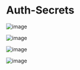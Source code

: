 # Auth-Secrets
![image](https://user-images.githubusercontent.com/77547122/208753257-c9dc0083-aa2e-40ad-a26c-c26ba90fc879.png)

![image](https://user-images.githubusercontent.com/77547122/208753330-186c6e26-237a-4b0e-ac37-b3a3e3c0d337.png)

![image](https://user-images.githubusercontent.com/77547122/208753423-fc0ece3d-4202-45a7-b123-ff20ff2079c1.png)

![image](https://user-images.githubusercontent.com/77547122/208753825-78b03d14-c9ee-4cbf-966d-56058a89fc0f.png)

